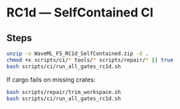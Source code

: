 # RC1d — SelfContained CI

## Steps
```bash
unzip -o WaveML_F5_RC1d_SelfContained.zip -d .
chmod +x scripts/ci/* tools/* scripts/repair/* || true
bash scripts/ci/run_all_gates_rc1d.sh
```

If cargo fails on missing crates:
```bash
bash scripts/repair/trim_workspace.sh
bash scripts/ci/run_all_gates_rc1d.sh
```
